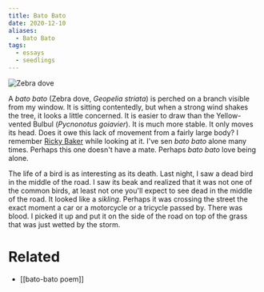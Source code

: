```yaml
---
title: Bato Bato
date: 2020-12-10
aliases:
  - Bato Bato
tags:
  - essays
  - seedlings
---
```

![Zebra dove](Bato-bato.jpg)

A _bato bato_ (Zebra dove, _Geopelia striata_) is perched on a branch visible from my window. It is sitting contentedly, but when a strong wind shakes the tree, it looks a little concerned. It is easier to draw than the Yellow-vented Bulbul (_Pycnonotus goiavier_). It is much more stable. It only moves its head. Does it owe this lack of movement from a fairly large body? I remember [Ricky Baker](https://www.youtube.com/watch?v=dPaU4Gymt3E) while looking at it. I've sen _bato bato_ alone many times. Perhaps this one doesn't have a mate. Perhaps _bato bato_ love being alone.

The life of a bird is as interesting as its death. Last night, I saw a dead bird in the middle of the road. I saw its beak and realized that it was not one of the common birds, at least not one you'll expect to see dead in the middle of the road. It looked like a _sikling_. Perhaps it was crossing the street the exact moment a car or a motorcycle or a tricycle passed by. There was blood. I picked it up and put it on the side of the road on top of the grass that was just wetted by the storm.

# Related
- [[bato-bato poem]]